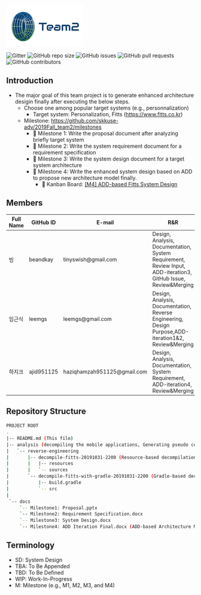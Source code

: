 
![Team2 Logo](logo-team2.png)


![Gitter](https://img.shields.io/gitter/room/skkuse-adv/2019Fall_team2) 
![GitHub repo size](https://img.shields.io/github/repo-size/skkuse-adv/2019Fall_team2) 
![GitHub issues](https://img.shields.io/github/issues/skkuse-adv/2019Fall_team2) 
![GitHub pull requests](https://img.shields.io/github/issues-pr/skkuse-adv/2019Fall_team2) 
![GitHub contributors](https://img.shields.io/github/contributors/skkuse-adv/2019Fall_team2) 

## Introduction

* The major goal of this team project is to generate enhanced architecture desigin finally after executing the below steps. 
   * Choose one among popular target systems (e.g., personnalization) 
      * Target system: Personalization, Fitts (https://www.fitts.co.kr)
   * Milestone: https://github.com/skkuse-adv/2019Fall_team2/milestones
      * :necktie: Milestone 1: Write the proposal document after analyzing briefly target system
      * :necktie: Milestone 2: Write the system requirement document for a requirement specification
      * :necktie: Milestone 3: Write the system design document for a target system architecture
      * :necktie: Milestone 4: Write the enhanced system design based on ADD to propose new architecture model finally.
         * :page_with_curl: Kanban Board: [[M4] ADD-based Fitts System Design](https://github.com/skkuse-adv/2019Fall_team2/projects/1)


## Members
| Full Name   | GitHub ID   | E-mail                        | R&R |
|-------------|-------------|-------------------------------|---------------------------------|
| 빙          | beandkay    | tinyswish@gmail\.com          | Design, Analysis, Documentation, System Requirement,  Review Input, ADD-iteration3, GitHub Issue, Review&Merging |
| 임근식       | leemgs     | leemgs@gmail\.com             | Design, Analysis, Documentation, Reverse Engineering, Design Purpose,ADD-iteration1&2,  Review&Merging |
| 하지크       | ajid951125 | haziqhamzah951125@gmail\.com  | Design, Analysis, Documentation, System Requirement, ADD-iteration4, Review&Merging |


## Repository Structure

```bash
PROJECT ROOT
.
|-- README.md (This file)
|-- analysis (decompiling the mobile applications, Generating pseudo codes, Restoring resource files, and so on)
|   `-- reverse-engineering
|       |-- decompile-fitts-20191031-2200 (Resource-based decompilation)
|       |   |-- resources
|       |   `-- sources
|       `-- decompile-fitts-with-gradle-20191031-2200 (Gradle-based decompilation)
|           |-- build.gradle
|           `-- src
|
 `-- docs
     `-- Milestone1: Proposal.pptx  
     `-- Milestone2: Requirement Specification.docx 
     `-- Milestone3: System Design.docx
     `-- Milestone4: ADD Iteration Final.docx (ADD-based Architecture Model) 
```

## Terminology
* SD: System Design
* TBA: To Be Appended
* TBD: To Be Defined
* WIP: Work-In-Progress
* M: Milestone (e.g., M1, M2, M3, and M4)
